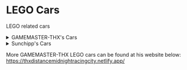 # LEGO Cars
LEGO related cars

<details>
  <summary>GAMEMASTER-THX's Cars</summary>
  
  * lightning peak cinderella girls
  * nascar racer 1 scorpio
  * nascar racer 2 chum gums
  * nascar racer 2 smarties racer
  * nascar racer 5 hornet classic
  * trance dynamite haruka
</details>
<details>
  <summary>Sunchipp's Cars</summary>
  
  * adventurer_s_car
  * adventurers_blue_pickup
  * adventurers_scorpion_tracker
  * blue_monster_truck
  * crusher_beach
  * dino_catcher
  * flickriver
  * hornet
  * island_racer
  * jens_speeder
  * lego_bubble_car
  * lego_monster_truck_60251
  * lego_motorcycle_1
  * lego_motorcycle_2
  * lr2_digger
  * lr2_taxi
  * lucky_s monster truck
  * mega_hurtz
  * mini_space_racer-lego
  * mr.x
  * slick_racer
  * stunt_truck
  * truck_3442
  * truck_paintable
  * truck_radium
  * truck_thing
  * tsunami_street
  * turbo_tiger
  * [IXS] Freeway Frenzy Stunt Car (custom particle lag fixed)
  * [IXS] Brickster Buggy (custom particle lag fixed)
  * Life On Mars Blue Mech
</details>

More GAMEMASTER-THX LEGO cars can be found at his website below: <br>
https://thxdistancemidnightracingcity.netlify.app/
